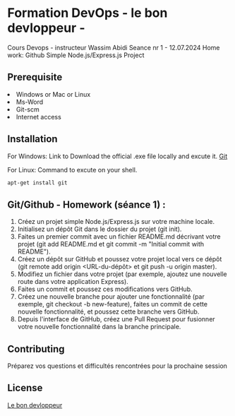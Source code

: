 # Formation DevOps - le bon devloppeur -

Cours Devops - instructeur Wassim Abidi[]()
Seance nr 1 - 12.07.2024[]()
Home work: Github Simple Node.js/Express.js Project[]()

## Prerequisite 
<li><a>Windows or Mac or Linux </a></li>
<li><a>Ms-Word</a></li>
<li><a>Git-scm</a></li>
<li><a>Internet access</a></li>





## Installation

For Windows:[]()
Link to Download the official .exe file locally and excute it.
[Git](https://github.com/git-for-windows/git/releases/download/v2.45.2.windows.1/Git-2.45.2-64-bit.exe)

For Linux:[]()
Command to excute on your shell.

```bash
apt-get install git
```

## Git/Github - Homework (séance 1) :

1. Créez un projet simple Node.js/Express.js sur votre machine locale.
2. Initialisez un dépôt Git dans le dossier du projet (git init).
3. Faites un premier commit avec un fichier README.md décrivant votre projet (git add README.md et git commit -m "Initial commit with README").
4. Créez un dépôt sur GitHub et poussez votre projet local vers ce dépôt (git remote add origin <URL-du-dépôt> et git push -u origin master).
5. Modifiez un fichier dans votre projet (par exemple, ajoutez une nouvelle route dans votre application Express).
6. Faites un commit et poussez ces modifications vers GitHub.
7. Créez une nouvelle branche pour ajouter une fonctionnalité (par exemple, git checkout -b new-feature), faites un commit de cette nouvelle fonctionnalité, et poussez cette branche vers GitHub.
8. Depuis l'interface de GitHub, créez une Pull Request pour fusionner votre nouvelle fonctionnalité dans la branche principale.



## Contributing

Préparez vos questions et difficultés rencontrées pour la prochaine session

## License

[Le bon devloppeur](https://choosealicense.com/licenses/mit/)